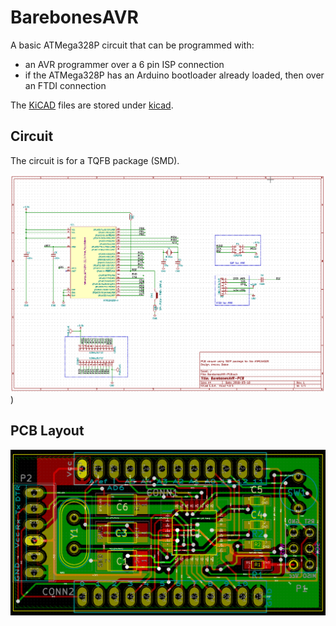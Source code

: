 # BarebonesAVR

A basic ATMega328P circuit that can be programmed with:
- an AVR programmer over a 6 pin ISP connection
- if the ATMega328P has an Arduino bootloader already loaded, then over an FTDI connection

The [KiCAD](http://kicad-pcb.org/) files are stored under [kicad](kicad).

## Circuit

The circuit is for a TQFB package (SMD).

![Schematic](img/Schematic.png))



## PCB Layout

![PCB Layout](img/PCB_Layout.png)
